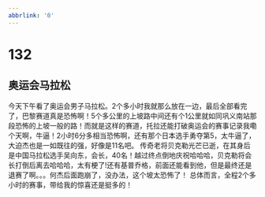 ```yaml
---
abbrlink: '0'
---
```

# 132

## 奥运会马拉松

今天下午看了奥运会男子马拉松。2个多小时我就那么放在一边，最后全部看完了，巴黎赛道真是恐怖啊！5个多公里的上坡路中间还有个1公里就如同巩义南站那段恐怖的上坡一般的路！而就是这样的赛道，托拉还能打破奥运会的赛事记录我嘞个天啊，牛逼！2小时6分多相当恐怖啊，还有那个日本选手勇夺第5，太牛逼了，大迫杰也是一如既往的强，好像是11名吧。
传奇老将贝克勒光芒已逝，在其身后是中国马拉松选手吴向东，会长，40名！越过终点倒地庆祝哈哈哈，贝克勒将会长打倒后离去哈哈哈，太有梗了!还有基普乔格，前面还能看到他，但是最终还是退赛了啊。。。何杰后面跑崩了，没办法，这个坡太恐怖了！
总体而言，全程2个多小时的赛事，带给我的惊喜还是挺多的！
